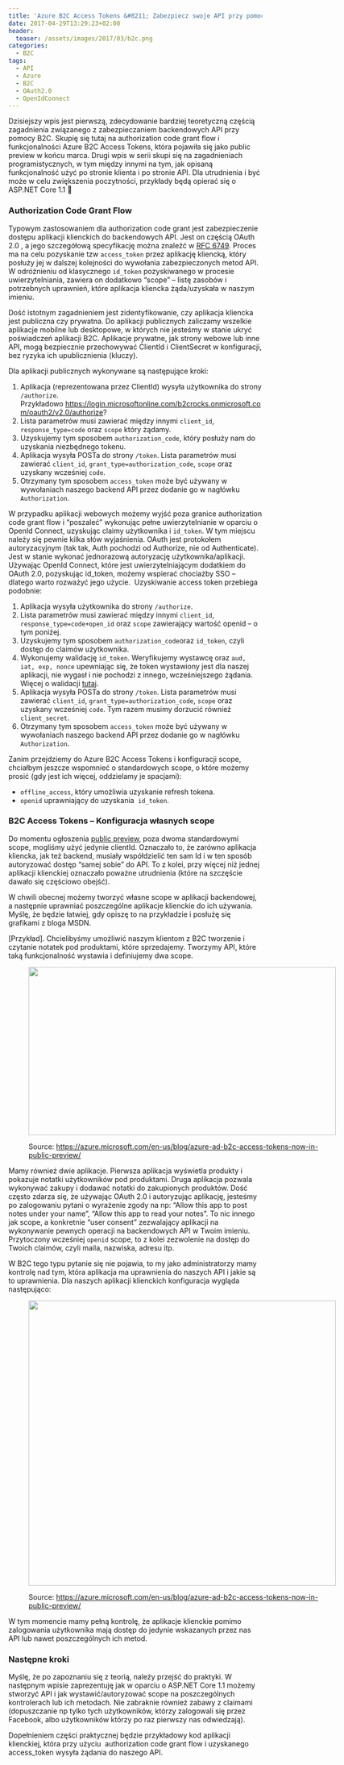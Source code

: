 ```yaml
---
title: 'Azure B2C Access Tokens &#8211; Zabezpiecz swoje API przy pomocy B2C'
date: 2017-04-29T13:29:23+02:00
header:
  teaser: /assets/images/2017/03/b2c.png
categories:
  - B2C
tags:
  - API
  - Azure
  - B2C
  - OAuth2.0
  - OpenIdConnect
---
```

Dzisiejszy wpis jest pierwszą, zdecydowanie bardziej teoretyczną częścią zagadnienia związanego z zabezpieczaniem backendowych API przy pomocy B2C. Skupię się tutaj na authorization code grant flow i funkcjonalności Azure B2C Access Tokens, która pojawiła się jako public preview w końcu marca. Drugi wpis w serii skupi się na zagadnieniach programistycznych, w tym między innymi na tym, jak opisaną funkcjonalność użyć po stronie klienta i po stronie API. Dla utrudnienia i być może w celu zwiększenia poczytności, przykłady będą opierać się o ASP.NET Core 1.1 🙂

### Authorization Code Grant Flow

Typowym zastosowaniem dla authorization code grant jest zabezpieczenie dostępu aplikacji klienckich do backendowych API. Jest on częścią OAuth 2.0 , a jego szczegółową specyfikację można znaleźć w <a href="https://tools.ietf.org/html/rfc6749" target="_blank" rel="noopener noreferrer">RFC 6749</a>. Proces ma na celu pozyskanie tzw <code class="EnlighterJSRAW" data-enlighter-language="null">access_token</code> przez aplikację kliencką, który posłuży jej w dalszej kolejności do wywołania zabezpieczonych metod API. W odróżnieniu od klasycznego <code class="EnlighterJSRAW" data-enlighter-language="null">id_token</code> pozyskiwanego w procesie uwierzytelniania, zawiera on dodatkowo &#8220;scope&#8221; &#8211; listę zasobów i potrzebnych uprawnień, które aplikacja kliencka żąda/uzyskała w naszym imieniu.

Dość istotnym zagadnieniem jest zidentyfikowanie, czy aplikacja kliencka jest publiczna czy prywatna. Do aplikacji publicznych zaliczamy wszelkie aplikacje mobilne lub desktopowe, w których nie jesteśmy w stanie ukryć poświadczeń aplikacji B2C. Aplikacje prywatne, jak strony webowe lub inne API, mogą bezpiecznie przechowywać ClientId i ClientSecret w konfiguracji, bez ryzyka ich upublicznienia (kluczy).

Dla aplikacji publicznych wykonywane są następujące kroki:

  1. Aplikacja (reprezentowana przez ClientId) wysyła użytkownika do strony <code class="EnlighterJSRAW" data-enlighter-language="null">/authorize</code>. Przykładowo https://login.microsoftonline.com/b2crocks.onmicrosoft.com/oauth2/v2.0/authorize?
  2. Lista parametrów musi zawierać między innymi <code class="EnlighterJSRAW" data-enlighter-language="null">client_id</code>, <code class="EnlighterJSRAW" data-enlighter-language="null">response_type=code</code> oraz <code class="EnlighterJSRAW" data-enlighter-language="null">scope</code> który żądamy.
  3. Uzyskujemy tym sposobem <code class="EnlighterJSRAW" data-enlighter-language="null">authorization_code</code>, który posłuży nam do uzyskania niezbędnego tokenu.
  4. Aplikacja wysyła POSTa do strony <code class="EnlighterJSRAW" data-enlighter-language="null">/token</code>. Lista parametrów musi zawierać <code class="EnlighterJSRAW" data-enlighter-language="null">client_id</code>, <code class="EnlighterJSRAW" data-enlighter-language="null">grant_type=authorization_code</code>, <code class="EnlighterJSRAW" data-enlighter-language="null">scope</code> oraz uzyskany wcześniej <code class="EnlighterJSRAW" data-enlighter-language="null">code</code>.
  5. Otrzymany tym sposobem <code class="EnlighterJSRAW" data-enlighter-language="null">access_token</code> może być używany w wywołaniach naszego backend API przez dodanie go w nagłówku <code class="EnlighterJSRAW" data-enlighter-language="null">Authorization</code>.

W przypadku aplikacji webowych możemy wyjść poza granice authorization code grant flow i &#8220;poszaleć&#8221; wykonując pełne uwierzytelnianie w oparciu o OpenId Connect, uzyskując claimy użytkownika i <code class="EnlighterJSRAW" data-enlighter-language="null">id_token</code>. W tym miejscu należy się pewnie kilka słów wyjaśnienia. OAuth jest protokołem autoryzacyjnym (tak tak, Auth pochodzi od Authorize, nie od Authenticate). Jest w stanie wykonać jednorazową autoryzację użytkownika/aplikacji. Używając OpenId Connect, które jest uwierzytelniającym dodatkiem do OAuth 2.0, pozyskując id_token, możemy wspierać chociażby SSO &#8211; dlatego warto rozważyć jego użycie.  Uzyskiwanie access token przebiega podobnie:

  1. Aplikacja wysyła użytkownika do strony <code class="EnlighterJSRAW" data-enlighter-language="null">/authorize</code>.
  2. Lista parametrów musi zawierać między innymi <code class="EnlighterJSRAW" data-enlighter-language="null">client_id</code>, <code class="EnlighterJSRAW" data-enlighter-language="null">response_type=code+open_id</code> oraz <code class="EnlighterJSRAW" data-enlighter-language="null">scope</code> zawierający wartość openid &#8211; o tym poniżej.
  3. Uzyskujemy tym sposobem <code class="EnlighterJSRAW" data-enlighter-language="null">authorization_code</code>oraz <code class="EnlighterJSRAW" data-enlighter-language="null">id_token</code>, czyli dostęp do claimów użytkownika.
  4. Wykonujemy walidację <code class="EnlighterJSRAW" data-enlighter-language="null">id_token</code>. Weryfikujemy wystawcę oraz <code class="EnlighterJSRAW" data-enlighter-language="null">aud, iat, exp, nonce</code> upewniając się, że token wystawiony jest dla naszej aplikacji, nie wygasł i nie pochodzi z innego, wcześniejszego żądania. Więcej o walidacji <a href="https://docs.microsoft.com/en-us/azure/active-directory-b2c/active-directory-b2c-reference-tokens#token-validation" target="_blank" rel="noopener noreferrer">tutaj</a>.
  5. Aplikacja wysyła POSTa do strony <code class="EnlighterJSRAW" data-enlighter-language="null">/token</code>. Lista parametrów musi zawierać <code class="EnlighterJSRAW" data-enlighter-language="null">client_id</code>, <code class="EnlighterJSRAW" data-enlighter-language="null">grant_type=authorization_code</code>, <code class="EnlighterJSRAW" data-enlighter-language="null">scope</code> oraz uzyskany wcześniej <code class="EnlighterJSRAW" data-enlighter-language="null">code</code>. Tym razem musimy dorzucić również <code class="EnlighterJSRAW" data-enlighter-language="null">client_secret</code>.
  6. Otrzymany tym sposobem <code class="EnlighterJSRAW" data-enlighter-language="null">access_token</code> może być używany w wywołaniach naszego backend API przez dodanie go w nagłówku <code class="EnlighterJSRAW" data-enlighter-language="null">Authorization</code>.

Zanim przejdziemy do Azure B2C Access Tokens i konfiguracji scope, chciałbym jeszcze wspomnieć o standardowych scope, o które możemy prosić (gdy jest ich więcej, oddzielamy je spacjami):

  * <code class="EnlighterJSRAW" data-enlighter-language="null">offline_access</code>, który umożliwia uzyskanie refresh tokena.
  * <code class="EnlighterJSRAW" data-enlighter-language="null">openid</code> uprawniający do uzyskania  <code class="EnlighterJSRAW" data-enlighter-language="null">id_token</code>.

### B2C Access Tokens &#8211; Konfiguracja własnych scope

Do momentu ogłoszenia <a href="https://azure.microsoft.com/en-us/blog/azure-ad-b2c-access-tokens-now-in-public-preview/" target="_blank" rel="noopener noreferrer">public preview</a>, poza dwoma standardowymi scope, mogliśmy użyć jedynie clientId. Oznaczało to, że zarówno aplikacja kliencka, jak też backend, musiały współdzielić ten sam Id i w ten sposób autoryzować dostęp &#8220;samej sobie&#8221; do API. To z kolei, przy więcej niż jednej aplikacji klienckiej oznaczało poważne utrudnienia (które na szczęście dawało się częściowo obejść).

W chwili obecnej możemy tworzyć własne scope w aplikacji backendowej, a następnie uprawniać poszczególne aplikacje klienckie do ich używania. Myślę, że będzie łatwiej, gdy opiszę to na przykładzie i posłużę się grafikami z bloga MSDN.

[Przykład]. Chcielibyśmy umożliwić naszym klientom z B2C tworzenie i czytanie notatek pod produktami, które sprzedajemy. Tworzymy API, które taką funkcjonalność wystawia i definiujemy dwa scope.<figure id="attachment_416" aria-describedby="caption-attachment-416" style="width: 610px" class="wp-caption alignnone">

<img class="wp-image-416 size-full" src="http://marek.grabarze.com/wp-content/uploads/2017/04/0fb084eb-4770-4c53-8984-2f981999ddd6.png" alt="" width="610" height="334" srcset="assets/images/2017/04/0fb084eb-4770-4c53-8984-2f981999ddd6.png 610w, assets/images/2017/04/0fb084eb-4770-4c53-8984-2f981999ddd6-300x164.png 300w" sizes="(max-width: 610px) 100vw, 610px" /> <figcaption id="caption-attachment-416" class="wp-caption-text">Source: https://azure.microsoft.com/en-us/blog/azure-ad-b2c-access-tokens-now-in-public-preview/</figcaption></figure> 

Mamy również dwie aplikacje. Pierwsza aplikacja wyświetla produkty i pokazuje notatki użytkowników pod produktami. Druga aplikacja pozwala wykonywać zakupy i dodawać notatki do zakupionych produktów. Dość często zdarza się, że używając OAuth 2.0 i autoryzując aplikację, jesteśmy po zalogowaniu pytani o wyrażenie zgody na np: &#8220;Allow this app to post notes under your name&#8221;, &#8220;Allow this app to read your notes&#8221;. To nic innego jak scope, a konkretnie &#8220;user consent&#8221; zezwalający aplikacji na wykonywanie pewnych operacji na backendowych API w Twoim imieniu. Przytoczony wcześniej <code class="EnlighterJSRAW" data-enlighter-language="null">openid</code> scope, to z kolei zezwolenie na dostęp do Twoich claimów, czyli maila, nazwiska, adresu itp.

W B2C tego typu pytanie się nie pojawia, to my jako administratorzy mamy kontrolę nad tym, która aplikacja ma uprawnienia do naszych API i jakie są to uprawnienia. Dla naszych aplikacji klienckich konfiguracja wygląda następująco:<figure id="attachment_417" aria-describedby="caption-attachment-417" style="width: 610px" class="wp-caption alignnone">

<img class="wp-image-417 size-full" src="http://marek.grabarze.com/wp-content/uploads/2017/04/e607c1dd-1a5d-4349-98a4-80db5172e293.png" alt="" width="610" height="566" srcset="assets/images/2017/04/e607c1dd-1a5d-4349-98a4-80db5172e293.png 610w, assets/images/2017/04/e607c1dd-1a5d-4349-98a4-80db5172e293-300x278.png 300w" sizes="(max-width: 610px) 100vw, 610px" /> <figcaption id="caption-attachment-417" class="wp-caption-text">Source: https://azure.microsoft.com/en-us/blog/azure-ad-b2c-access-tokens-now-in-public-preview/</figcaption></figure> 

W tym momencie mamy pełną kontrolę, że aplikacje klienckie pomimo zalogowania użytkownika mają dostęp do jedynie wskazanych przez nas API lub nawet poszczególnych ich metod.

### Następne kroki

Myślę, że po zapoznaniu się z teorią, należy przejść do praktyki. W następnym wpisie zaprezentuję jak w oparciu o ASP.NET Core 1.1 możemy stworzyć API i jak wystawić/autoryzować scope na poszczególnych kontrolerach lub ich metodach. Nie zabraknie również zabawy z claimami (dopuszczanie np tylko tych użytkowników, którzy zalogowali się przez Facebook, albo użytkowników którzy po raz pierwszy nas odwiedzają).

Dopełnieniem części praktycznej będzie przykładowy kod aplikacji klienckiej, która przy użyciu  authorization code grant flow i uzyskanego access_token wysyła żądania do naszego API.